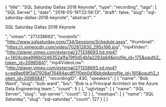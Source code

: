 {
  "title": "SQL Saturday Dallas 2018 Keynote",
  "type": "recording",
  "tags": [
    "SQL Server"
  ],
  "date": "2018-05-19T22:56:13",
  "draft": false,
  "slug": "sql-saturday-dallas-2018-keynote",
  "abstract": "<p>SQL Saturday Dallas 2018 Keynote</p>",
  "vimeo": "271338693",
  "moreinfo": "http://www.sqlsaturday.com/734/Sessions/Schedule.aspx",
  "thumbnail": "https://i.vimeocdn.com/video/702612830_295x166.jpg",
  "mp4Video": "http://player.vimeo.com/external/271338693.hd.mp4?s=1404cdea996b0246352a1fa79f0d54b1a2293a64&profile_id=175&oauth2_token_id=20985841",
  "mp4VideoLow": "http://player.vimeo.com/external/271338693.sd.mp4?s=ea9ae69f3a17928af76484acdff7f0eb0d16bbde&profile_id=165&oauth2_token_id=20985841",
  "recordingID": 430,
  "speakers": [
    {
      "name": "Bob Ward",
      "slug": "bob-ward",
      "bio": "Bob is a Principal Architect on the Azure Data Engineering team.",
      "count": 5
    }
  ],
  "ugtvtags": [
    {
      "name": "SQL Server",
      "slug": "sql-server",
      "count": 12
    }
  ],
  "meetups": [
    {
      "name": "SQL Saturday",
      "slug": "sql-saturday",
      "count": 127
    }
  ]
}